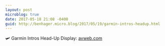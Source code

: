 ```yaml
---
layout: post
microblog: true
date: 2017-05-18 21:08 -0400
guid: http://benhager.micro.blog/2017/05/19/garmin-intros-headup.html
---
```

🛩 Garmin Intros Head-Up Display: [avweb.com](https://www.avweb.com/avwebflash/news/Garmin-Intros-Head-Up-Display-229021-1.html)
